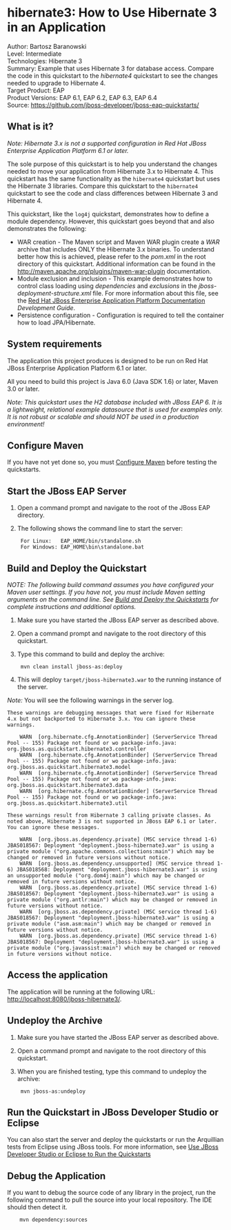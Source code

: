 hibernate3: How to Use  Hibernate 3 in an Application
=====================================================
Author: Bartosz Baranowski   
Level: Intermediate  
Technologies: Hibernate 3  
Summary: Example that uses Hibernate 3 for database access. Compare the code in this quickstart to the _hibernate4_ quickstart to see the changes needed to upgrade to Hibernate 4.  
Target Product: EAP  
Product Versions: EAP 6.1, EAP 6.2, EAP 6.3, EAP 6.4  
Source: <https://github.com/jboss-developer/jboss-eap-quickstarts/>  

What is it?
-----------

_Note: Hibernate 3.x is not a supported configuration in Red Hat JBoss Enterprise Application Platform 6.1 or later._

The sole purpose of this quickstart is to help you understand the changes needed to move your application from 
Hibernate 3.x to Hibernate 4. This quickstart has the same functionality as the `hibernate4` quickstart 
but uses the Hibernate 3 libraries. Compare this quickstart to the `hibernate4` quickstart to see the 
code and class differences between Hibernate 3 and Hibernate 4. 

This quickstart, like the `log4j` quickstart, demonstrates how to define a module dependency. However, this quickstart goes beyond that and also demonstrates the following:
 
* WAR creation - The Maven script and Maven WAR plugin create a *WAR* archive that includes ONLY the Hibernate 3.x binaries. To understand better how this is achieved, please refer to the *pom.xml* in the root directory of this quickstart. Additional information can be found in the <http://maven.apache.org/plugins/maven-war-plugin> documentation.
* Module exclusion and inclusion - This example demonstrates how to control class loading using *dependencies* and *exclusions* in the *jboss-deployment-structure.xml* file. For more information about this file, see the [Red Hat JBoss Enterprise Application Platform Documentation](https://access.redhat.com/documentation/en-US/JBoss_Enterprise_Application_Platform/) _Development Guide_.
* Persistence configuration - Configuration is required to tell the container how to load JPA/Hibernate.
 

System requirements
-------------------

The application this project produces is designed to be run on Red Hat JBoss Enterprise Application Platform 6.1 or later. 

All you need to build this project is Java 6.0 (Java SDK 1.6) or later, Maven 3.0 or later.

_Note: This quickstart uses the H2 database included with JBoss EAP 6. It is a lightweight, relational example datasource that is used for examples only. It is not robust or scalable and should NOT be used in a production environment!_
  
Configure Maven
---------------

If you have not yet done so, you must [Configure Maven](https://github.com/jboss-developer/jboss-developer-shared-resources/blob/master/guides/CONFIGURE_MAVEN.md#configure-maven-to-build-and-deploy-the-quickstarts) before testing the quickstarts.


Start the JBoss EAP Server
-------------------------

1. Open a command prompt and navigate to the root of the JBoss EAP directory.
2. The following shows the command line to start the server:

        For Linux:   EAP_HOME/bin/standalone.sh
        For Windows: EAP_HOME\bin\standalone.bat

 
Build and Deploy the Quickstart
-------------------------

_NOTE: The following build command assumes you have configured your Maven user settings. If you have not, you must include Maven setting arguments on the command line. See [Build and Deploy the Quickstarts](../README.md#build-and-deploy-the-quickstarts) for complete instructions and additional options._

1. Make sure you have started the JBoss EAP server as described above.
2. Open a command prompt and navigate to the root directory of this quickstart.
3. Type this command to build and deploy the archive:

        mvn clean install jboss-as:deploy

4. This will deploy `target/jboss-hibernate3.war` to the running instance of the server.

_Note:_ You will see the following warnings in the server log. 

    These warnings are debugging messages that were fixed for Hibernate 4.x but not backported to Hibernate 3.x. You can ignore these warnings.

        WARN  [org.hibernate.cfg.AnnotationBinder] (ServerService Thread Pool -- 155) Package not found or wo package-info.java: org.jboss.as.quickstart.hibernate3.controller
        WARN  [org.hibernate.cfg.AnnotationBinder] (ServerService Thread Pool -- 155) Package not found or wo package-info.java: org.jboss.as.quickstart.hibernate3.model
        WARN  [org.hibernate.cfg.AnnotationBinder] (ServerService Thread Pool -- 155) Package not found or wo package-info.java: org.jboss.as.quickstart.hibernate3.data
        WARN  [org.hibernate.cfg.AnnotationBinder] (ServerService Thread Pool -- 155) Package not found or wo package-info.java: org.jboss.as.quickstart.hibernate3.util

    These warnings result from Hibernate 3 calling private classes. As noted above, Hibernate 3 is not supported in JBoss EAP 6.1 or later. You can ignore these messages.

        WARN  [org.jboss.as.dependency.private] (MSC service thread 1-6) JBAS018567: Deployment "deployment.jboss-hibernate3.war" is using a private module ("org.apache.commons.collections:main") which may be changed or removed in future versions without notice.
        WARN  [org.jboss.as.dependency.unsupported] (MSC service thread 1-6) JBAS018568: Deployment "deployment.jboss-hibernate3.war" is using an unsupported module ("org.dom4j:main") which may be changed or removed in future versions without notice.
        WARN  [org.jboss.as.dependency.private] (MSC service thread 1-6) JBAS018567: Deployment "deployment.jboss-hibernate3.war" is using a private module ("org.antlr:main") which may be changed or removed in future versions without notice.
        WARN  [org.jboss.as.dependency.private] (MSC service thread 1-6) JBAS018567: Deployment "deployment.jboss-hibernate3.war" is using a private module ("asm.asm:main") which may be changed or removed in future versions without notice.
        WARN  [org.jboss.as.dependency.private] (MSC service thread 1-6) JBAS018567: Deployment "deployment.jboss-hibernate3.war" is using a private module ("org.javassist:main") which may be changed or removed in future versions without notice.


Access the application 
---------------------

The application will be running at the following URL: <http://localhost:8080/jboss-hibernate3/>.


Undeploy the Archive
--------------------

1. Make sure you have started the JBoss EAP server as described above.
2. Open a command prompt and navigate to the root directory of this quickstart.
3. When you are finished testing, type this command to undeploy the archive:

        mvn jboss-as:undeploy

Run the Quickstart in JBoss Developer Studio or Eclipse
-------------------------------------
You can also start the server and deploy the quickstarts or run the Arquillian tests from Eclipse using JBoss tools. For more information, see [Use JBoss Developer Studio or Eclipse to Run the Quickstarts](https://github.com/jboss-developer/jboss-developer-shared-resources/blob/master/guides/USE_JBDS.md#use-jboss-developer-studio-or-eclipse-to-run-the-quickstarts) 


Debug the Application
------------------------------------

If you want to debug the source code of any library in the project, run the following command to pull the source into your local repository. The IDE should then detect it.

        mvn dependency:sources


